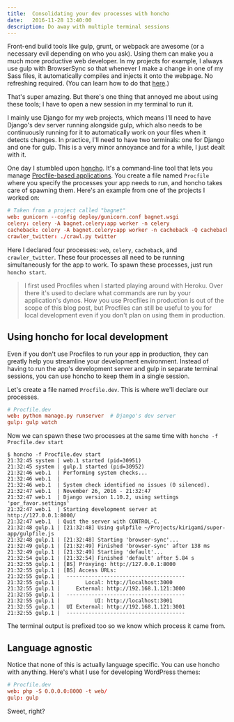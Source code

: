 ```yaml
---
title:  Consolidating your dev processes with honcho
date:   2016-11-28 13:40:00
description: Do away with multiple terminal sessions
---
```


Front-end build tools like gulp, grunt, or webpack are awesome (or a necessary evil depending on who you ask). Using them can make you a much more productive web developer. In my projects for example, I always use gulp with BrowserSync so that whenever I make a change in one of my Sass files, it automatically compiles and injects it onto the webpage. No refreshing required. (You can learn how to do that [here](https://www.browsersync.io/docs/gulp#gulp-sass-css).)

That's super amazing. But there's one thing that annoyed me about using these tools; I have to open a new session in my terminal to run it.

I mainly use Django for my web projects, which means I'll need to have Django's
dev server running alongside gulp, which also needs to be continuously running for it to automatically work on your files when it detects changes. In practice, I'll need to have two terminals: one for Django and one for gulp. This is a very minor annoyance and for a while, I just dealt with it.

One day I stumbled upon [honcho](https://honcho.readthedocs.io/en/latest/). It's a command-line tool that lets you manage [Procfile-based applications](https://devcenter.heroku.com/articles/procfile). You create a file named `Procfile` where you specify the processes your app needs to run, and honcho takes care of spawning them. Here's an example from one of the projects I worked on:

~~~ conf
# Taken from a project called "bagnet"
web: gunicorn --config deploy/gunicorn.conf bagnet.wsgi
celery: celery -A bagnet.celery:app worker -n celery
cacheback: celery -A bagnet.celery:app worker -n cacheback -Q cacheback
crawler_twitter: ./crawl.py twitter
~~~

Here I declared four processes: `web`, `celery`, `cacheback`, and `crawler_twitter`. These four processes all need to be running simultaneously for the app to work. To spawn these processes, just run `honcho start`.

> I first used Procfiles when I started playing around with Heroku. Over there it's used to declare what commands are run by your application's dynos. How you use Procfiles in production is out of the scope of this blog post, but Procfiles can still be useful to you for local development even if you don't plan on using them in production.

## Using honcho for local development

Even if you don't use Procfiles to run your app in production, they can greatly help you streamline your development environment. Instead of having to run the app's development server and gulp in separate terminal sessions, you can use honcho to keep them in a single session.

Let's create a file named `Procfile.dev`. This is where we'll declare our processes.

~~~conf
# Procfile.dev
web: python manage.py runserver  # Django's dev server
gulp: gulp watch
~~~

Now we can spawn these two processes at the same time with `honcho -f Procfile.dev start`

~~~shell_session
$ honcho -f Procfile.dev start
21:32:45 system | web.1 started (pid=30951)
21:32:45 system | gulp.1 started (pid=30952)
21:32:46 web.1  | Performing system checks...
21:32:46 web.1  |
21:32:46 web.1  | System check identified no issues (0 silenced).
21:32:47 web.1  | November 26, 2016 - 21:32:47
21:32:47 web.1  | Django version 1.10.2, using settings 'por_favor.settings'
21:32:47 web.1  | Starting development server at http://127.0.0.1:8000/
21:32:47 web.1  | Quit the server with CONTROL-C.
21:32:48 gulp.1 | [21:32:48] Using gulpfile ~/Projects/kirigami/super-app/gulpfile.js
21:32:48 gulp.1 | [21:32:48] Starting 'browser-sync'...
21:32:49 gulp.1 | [21:32:49] Finished 'browser-sync' after 138 ms
21:32:49 gulp.1 | [21:32:49] Starting 'default'...
21:32:54 gulp.1 | [21:32:54] Finished 'default' after 5.84 s
21:32:55 gulp.1 | [BS] Proxying: http://127.0.0.1:8000
21:32:55 gulp.1 | [BS] Access URLs:
21:32:55 gulp.1 |  --------------------------------------
21:32:55 gulp.1 |        Local: http://localhost:3000
21:32:55 gulp.1 |     External: http://192.168.1.121:3000
21:32:55 gulp.1 |  --------------------------------------
21:32:55 gulp.1 |           UI: http://localhost:3001
21:32:55 gulp.1 |  UI External: http://192.168.1.121:3001
21:32:55 gulp.1 |  --------------------------------------
~~~

The terminal output is prefixed too so we know which process it came from.

## Language agnostic

Notice that none of this is actually language specific. You can use honcho with anything. Here's what I use for developing WordPress themes:

~~~ conf
# Procfile.dev
web: php -S 0.0.0.0:8000 -t web/
gulp: gulp
~~~

Sweet, right?
